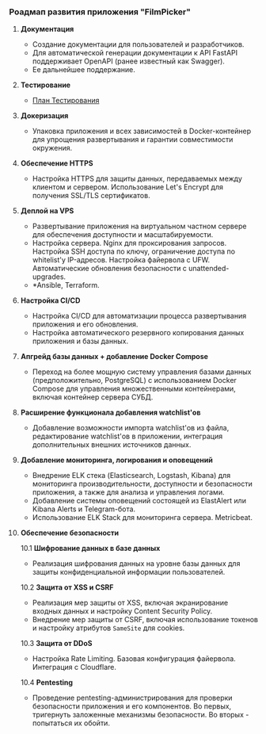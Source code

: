 ### Роадмап развития приложения "FilmPicker"

1. **Документация**
   - Создание документации для пользователей и разработчиков. 
   - Для автоматической генерации документации к API FastAPI поддерживает OpenAPI (ранее известный как Swagger).
   - Ее дальнейшее поддержание.

1. **Тестирование**
   - [План Тестирования](Тестирование.md)

1. **Докеризация**
   - Упаковка приложения и всех зависимостей в Docker-контейнер для упрощения развертывания и гарантии совместимости окружения.

1. **Обеспечение HTTPS**
   - Настройка HTTPS для защиты данных, передаваемых между клиентом и сервером. Использование Let's Encrypt для получения SSL/TLS сертификатов.

1. **Деплой на VPS**
   - Развертывание приложения на виртуальном частном сервере для обеспечения доступности и масштабируемости.
   - Настройка сервера. Nginx для проксирования запросов. Настройка SSH доступа по ключу, ограничение доступа по whitelist'у IP-адресов. Настройка файервола с UFW. Автоматические обновления безопасности с unattended-upgrades.
   - *Ansible, Terraform.

1. **Настройка CI/CD**
   - Настройка CI/CD для автоматизации процесса развертывания приложения и его обновления.
   - Настройка автоматического резервного копирования данных приложения и базы данных.

1. **Апгрейд базы данных + добавление Docker Compose**
   - Переход на более мощную систему управления базами данных (предположительно, PostgreSQL) с использованием Docker Compose для управления множественными контейнерами, включая контейнер сервера СУБД.

1. **Расширение функционала добавления watchlist'ов**
   - Добавление возможности импорта watchlist'ов из файла, редактирование watchlist'ов в приложении, интеграция дополнительных внешних источников данных.

1. **Добавление мониторинга, логирования и оповещений**
   - Внедрение ELK стека (Elasticsearch, Logstash, Kibana) для мониторинга производительности, доступности и безопасности приложения, а также для анализа и управления логами.
   - Добавление системы оповещений состоящей из ElastAlert или Kibana Alerts и Telegram-бота.
   - Использование ELK Stack для мониторинга сервера. Metricbeat.

1. **Обеспечение безопасности**

   10.1 **Шифрование данных в базе данных**
      - Реализация шифрования данных на уровне базы данных для защиты конфиденциальной информации пользователей.

   10.2 **Защита от XSS и CSRF**
      - Реализация мер защиты от XSS, включая экранирование входных данных и настройку Content Security Policy.
      - Внедрение мер защиты от CSRF, включая использование токенов и настройку атрибутов `SameSite` для cookies.

   10.3 **Защита от DDoS**
      - Настройка Rate Limiting. Базовая конфигурация файервола. Интеграция с Cloudflare.

   10.4 **Pentesting**
      - Проведение pentesting-администрирования для проверки безопасности приложения и его компонентов. Во первых, тригернуть заложенные механизмы безопасности. Во вторых - попытаться их обойти.